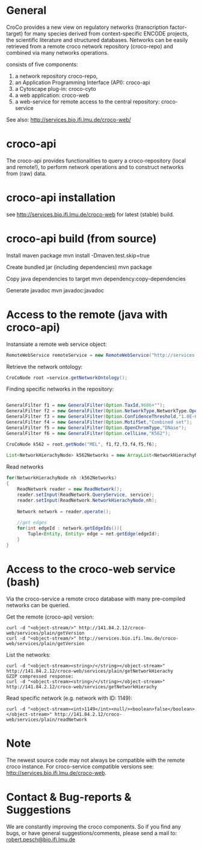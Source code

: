 General
=========
CroCo provides a new view on regulatory networks (transcription factor-target) for many species derived from context-specific ENCODE projects, the scientific literature and structured databases. Networks can be easily retrieved from a remote croco network repository (croco-repo) and combined via many networks operations.

consists of five components:

1. a network repository croco-repo,
2. an Application Programming Interface (API): croco-api
3. a Cytoscape plug-in: croco-cyto
4. a web application: croco-web
5. a web-service for remote access to the central repository: croco-service

See also: http://services.bio.ifi.lmu.de/croco-web/

croco-api
=========
The croco-api provides functionalities to query a croco-repository (local and remote!), to perform network operations and to construct networks from (raw) data.

croco-api installation
=========
see http://services.bio.ifi.lmu.de/croco-web for latest (stable) build.

croco-api build (from source)
=========

Install maven package
mvn install -Dmaven.test.skip=true

Create bundled jar (including dependencies) 
mvn package

Copy java dependencies to target
mvn dependency:copy-dependencies

Generate javadoc
mvn javadoc:javadoc

Access to the remote  (java with croco-api)
=========

Instansiate a remote web service object:
```Java
RemoteWebService remoteService = new RemoteWebService("http://services.bio.ifi/croco-web/services/");
```

Retrieve the network ontology:
```Java
CroCoNode root =service.getNetworkOntology();
```

Finding specific networks in the repository:
```Java

GeneralFilter f1 = new GeneralFilter(Option.TaxId,9606+"");
GeneralFilter f2 = new GeneralFilter(Option.NetworkType,NetworkType.OpenChrom.name());
GeneralFilter f3 = new GeneralFilter(Option.ConfidenceThreshold,"1.0E-6");
GeneralFilter f4 = new GeneralFilter(Option.MotifSet,"Combined set");
GeneralFilter f5 = new GeneralFilter(Option.OpenChromType,"DNase");
GeneralFilter f6 = new GeneralFilter(Option.cellLine,"K562");

CroCoNode k562 = root.getNode("MEL", f1,f2,f3,f4,f5,f6);
	
List<NetworkHierachyNode> k562Networks = new ArrayList<NetworkHierachyNode>(k562.getNetworks());
```

Read networks
```Java
for(NetworkHierachyNode nh :k562Networks)
{
	ReadNetwork reader = new ReadNetwork();
	reader.setInput(ReadNetwork.QueryService, service);
	reader.setInput(ReadNetwork.NetworkHierachyNode,nh);
			
	Network network = reader.operate();
		
	//get edges
	for(int edgeId : network.getEdgeIds()){
    	Tuple<Entity, Entity> edge = net.getEdge(edgeId);	
    }
}
```

Access to the croco-web service (bash)
=========
Via the croco-service a remote croco database with many pre-compiled networks can be queried.

Get the remote (croco-api) version:
```Shell
curl -d "<object-stream/>" http://141.84.2.12/croco-web/services/plain/getVersion
curl -d "<object-stream/>" http://services.bio.ifi.lmu.de/croco-web/services/plain/getVersion
```

List the networks:

```Shell
curl -d "<object-stream><string>/</string></object-stream>" http://141.84.2.12/croco-web/services/plain/getNetworkHierachy
GZIP compressed response:
curl -d "<object-stream><string>/</string></object-stream>" http://141.84.2.12/croco-web/services/getNetworkHierachy
```


Read specific network (e.g. network with ID: 1149):
```Shell
curl -d "<object-stream><int>1149</int><null/><boolean>false</boolean></object-stream>" http://141.84.2.12/croco-web/services/plain/readNetwork
```
Note
=========
The newest source code may not always be compatible with the remote croco instance. For croco-service compatible versions see: http://services.bio.ifi.lmu.de/croco-web.

Contact & Bug-reports & Suggestions
=========
We are constantly improving the croco components. So if you find any bugs, or have general suggestions/comments, please send a mail to: robert.pesch@bio.ifi.lmu.de

